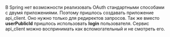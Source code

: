 В Spring нет возможности реализовать OAuth стандартными способами с двумя приложениями. Поэтому пришлось создавать приложение api_client. Оно нужно только для редиректов запросов. Так же вместо **userPublicId** пришлось использовать **login** пользователя. Сервис api_client можно воспринимать как вспомогательный и не смотреть его. 
